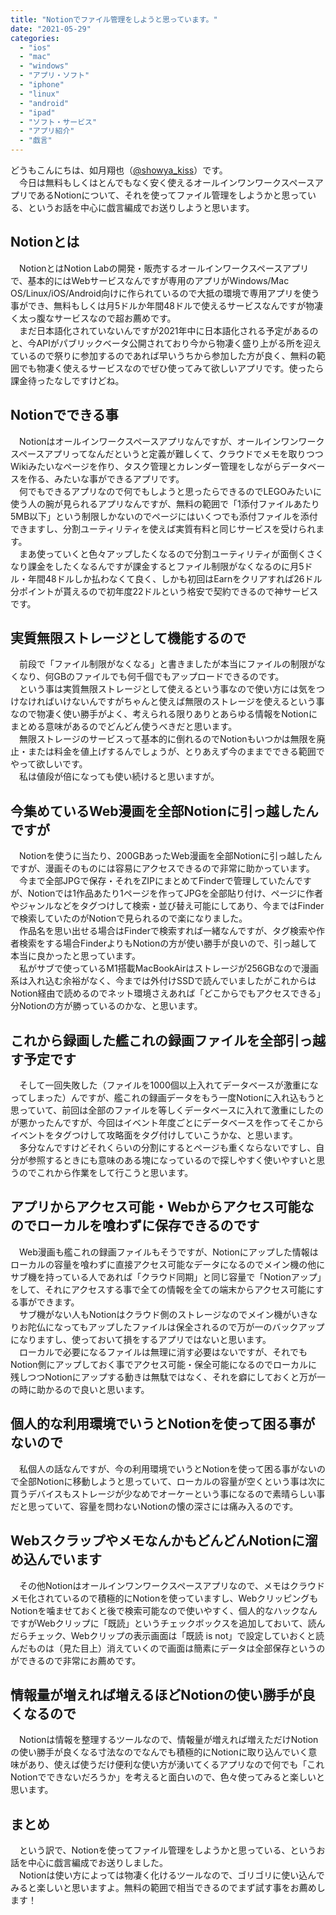```yaml
---
title: "Notionでファイル管理をしようと思っています。"
date: "2021-05-29"
categories: 
  - "ios"
  - "mac"
  - "windows"
  - "アプリ・ソフト"
  - "iphone"
  - "linux"
  - "android"
  - "ipad"
  - "ソフト・サービス"
  - "アプリ紹介"
  - "戯言"
---
```


どうもこんにちは、如月翔也（[@showya\_kiss](http://twitter.com/showya_kiss)）です。  
　今日は無料もしくはとんでもなく安く使えるオールインワンワークスペースアプリであるNotionについて、それを使ってファイル管理をしようかと思っている、というお話を中心に戯言編成でお送りしようと思います。  

## Notionとは

　NotionとはNotion Labの開発・販売するオールインワークスペースアプリで、基本的にはWebサービスなんですが専用のアプリがWindows/Mac OS/Linux/iOS/Android向けに作られているので大抵の環境で専用アプリを使う事ができ、無料もしくは月5ドルか年間48ドルで使えるサービスなんですが物凄く太っ腹なサービスなので超お薦めです。  
　まだ日本語化されていないんですが2021年中に日本語化される予定があるのと、今APIがパブリックベータ公開されており今から物凄く盛り上がる所を迎えているので祭りに参加するのであれば早いうちから参加した方が良く、無料の範囲でも物凄く使えるサービスなのでぜひ使ってみて欲しいアプリです。使ったら課金待ったなしですけどね。  

## Notionでできる事

　Notionはオールインワークスペースアプリなんですが、オールインワンワークスペースアプリってなんだというと定義が難しくて、クラウドでメモを取りつつWikiみたいなページを作り、タスク管理とカレンダー管理をしながらデータベースを作る、みたいな事ができるアプリです。  
　何でもできるアプリなので何でもしようと思ったらできるのでLEGOみたいに使う人の腕が見られるアプリなんですが、無料の範囲で「1添付ファイルあたり5MB以下」という制限しかないのでページにはいくつでも添付ファイルを添付できますし、分割ユーティリティを使えば実質有料と同じサービスを受けられます。  
　まあ使っていくと色々アップしたくなるので分割ユーティリティが面倒くさくなり課金をしたくなるんですが課金するとファイル制限がなくなるのに月5ドル・年間48ドルしか払わなくて良く、しかも初回はEarnをクリアすれば26ドル分ポイントが貰えるので初年度22ドルという格安で契約できるので神サービスです。  

## 実質無限ストレージとして機能するので

　前段で「ファイル制限がなくなる」と書きましたが本当にファイルの制限がなくなり、何GBのファイルでも何千個でもアップロードできるのです。  
　という事は実質無限ストレージとして使えるという事なので使い方には気をつけなければいけないんですがちゃんと使えば無限のストレージを使えるという事なので物凄く使い勝手がよく、考えられる限りありとあらゆる情報をNotionにまとめる意味があるのでどんどん使うべきだと思います。  
　無限ストレージのサービスって基本的に倒れるのでNotionもいつかは無限を廃止・または料金を値上げするんでしょうが、とりあえず今のままでできる範囲でやって欲しいです。  
　私は値段が倍になっても使い続けると思いますが。  

## 今集めているWeb漫画を全部Notionに引っ越したんですが

　Notionを使うに当たり、200GBあったWeb漫画を全部Notionに引っ越したんですが、漫画そのものには容易にアクセスできるので非常に助かっています。  
　今まで全部JPGで保存・それをZIPにまとめてFinderで管理していたんですが、Notionでは1作品あたり1ページを作ってJPGを全部貼り付け、ページに作者やジャンルなどをタグつけして検索・並び替え可能にしてあり、今まではFinderで検索していたのがNotionで見られるので楽になりました。  
　作品名を思い出せる場合はFinderで検索すれば一緒なんですが、タグ検索や作者検索をする場合FinderよりもNotionの方が使い勝手が良いので、引っ越して本当に良かったと思っています。  
　私がサブで使っているM1搭載MacBookAirはストレージが256GBなので漫画系は入れ込む余裕がなく、今までは外付けSSDで読んでいましたがこれからはNotion経由で読めるのでネット環境さえあれば「どこからでもアクセスできる」分Notionの方が勝っているのかな、と思います。  

## これから録画した艦これの録画ファイルを全部引っ越す予定です

　そして一回失敗した（ファイルを1000個以上入れてデータベースが激重になってしまった）んですが、艦これの録画データをもう一度Notionに入れ込もうと思っていて、前回は全部のファイルを等しくデータベースに入れて激重にしたのが悪かったんですが、今回はイベント年度ごとにデータベースを作ってそこからイベントをタグつけして攻略面をタグ付けしていこうかな、と思います。  
　多分なんですけどそれくらいの分割にするとページも重くならないですし、自分が参照するときにも意味のある塊になっているので探しやすく使いやすいと思うのでこれから作業をして行こうと思います。  

## アプリからアクセス可能・Webからアクセス可能なのでローカルを喰わずに保存できるのです

　Web漫画も艦これの録画ファイルもそうですが、Notionにアップした情報はローカルの容量を喰わずに直接アクセス可能なデータになるのでメイン機の他にサブ機を持っている人であれば「クラウド同期」と同じ容量で「Notionアップ」をして、それにアクセスする事で全ての情報を全ての端末からアクセス可能にする事ができます。  
　サブ機がない人もNotionはクラウド側のストレージなのでメイン機がいきなりお陀仏になってもアップしたファイルは保全されるので万が一のバックアップになりますし、使っておいて損をするアプリではないと思います。  
　ローカルで必要になるファイルは無理に消す必要はないですが、それでもNotion側にアップしておく事でアクセス可能・保全可能になるのでローカルに残しつつNotionにアップする動きは無駄ではなく、それを癖にしておくと万が一の時に助かるので良いと思います。  

## 個人的な利用環境でいうとNotionを使って困る事がないので

　私個人の話なんですが、今の利用環境でいうとNotionを使って困る事がないので全部Notionに移動しようと思っていて、ローカルの容量が空くという事は次に買うデバイスもストレージが少なめでオーケーという事になるので素晴らしい事だと思っていて、容量を問わないNotionの懐の深さには痛み入るのです。  

## WebスクラップやメモなんかもどんどんNotionに溜め込んでいます

　その他Notionはオールインワンワークスペースアプリなので、メモはクラウドメモ化されているので積極的にNotionを使っていますし、WebクリッピングもNotionを噛ませておくと後で検索可能なので使いやすく、個人的なハックなんですがWebクリップに「既読」というチェックボックスを追加しておいて、読んだらチェック、Webクリップの表示画面は「既読 is not」で設定していおくと読んだものは（見た目上）消えていくので画面は簡素にデータは全部保存というのができるので非常にお薦めです。  

## 情報量が増えれば増えるほどNotionの使い勝手が良くなるので

　Notionは情報を整理するツールなので、情報量が増えれば増えただけNotionの使い勝手が良くなる寸法なのでなんでも積極的にNotionに取り込んでいく意味があり、使えば使うだけ便利な使い方が湧いてくるアプリなので何でも「これNotionでできないだろうか」を考えると面白いので、色々使ってみると楽しいと思います。  

## まとめ

　という訳で、Notionを使ってファイル管理をしようかと思っている、というお話を中心に戯言編成でお送りしました。  
　Notionは使い方によっては物凄く化けるツールなので、ゴリゴリに使い込んでみると楽しいと思いますよ。無料の範囲で相当できるのでまず試す事をお薦めします！
